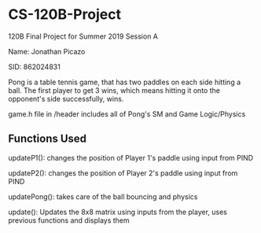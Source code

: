 # CS-120B-Project
120B Final Project for Summer 2019 Session A

Name: Jonathan Picazo

SID: 862024831

Pong is a table tennis game, that has two paddles on each side hitting a ball.
The first player to get 3 wins, which means hitting it onto the opponent's side successfully, wins.

game.h file in /header includes all of Pong's SM and Game Logic/Physics
## Functions Used
updateP1(): changes the position of Player 1's paddle using input from PIND

updateP2(): changes the position of Player 2's paddle using input from PIND

updatePong(): takes care of the ball bouncing and physics

update(): Updates the 8x8 matrix using inputs from the player, uses previous functions and displays them
